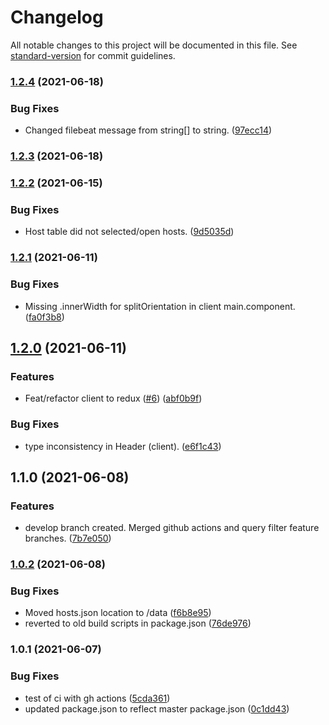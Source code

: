 # Changelog

All notable changes to this project will be documented in this file. See [standard-version](https://github.com/conventional-changelog/standard-version) for commit guidelines.

### [1.2.4](https://github.com/tv2/sofie-health-monitor/compare/v1.2.3...v1.2.4) (2021-06-18)


### Bug Fixes

* Changed filebeat message from string[] to string. ([97ecc14](https://github.com/tv2/sofie-health-monitor/commit/97ecc14987c5446bef1b0f6faa36f5c6f6371fd9))

### [1.2.3](https://github.com/tv2/sofie-health-monitor/compare/v1.2.2...v1.2.3) (2021-06-18)

### [1.2.2](https://github.com/tv2/sofie-health-monitor/compare/v1.2.1...v1.2.2) (2021-06-15)


### Bug Fixes

* Host table did not selected/open hosts. ([9d5035d](https://github.com/tv2/sofie-health-monitor/commit/9d5035df5ce3a9a1b4b2cd3711efb3754633d48a))

### [1.2.1](https://github.com/tv2/sofie-health-monitor/compare/v1.2.0...v1.2.1) (2021-06-11)


### Bug Fixes

* Missing .innerWidth for splitOrientation in client main.component. ([fa0f3b8](https://github.com/tv2/sofie-health-monitor/commit/fa0f3b8551e181c54dbabe42bb9869d39046bcc1))

## [1.2.0](https://github.com/tv2/sofie-health-monitor/compare/v1.1.0...v1.2.0) (2021-06-11)


### Features

* Feat/refactor client to redux ([#6](https://github.com/tv2/sofie-health-monitor/issues/6)) ([abf0b9f](https://github.com/tv2/sofie-health-monitor/commit/abf0b9f6f599773fecb5aeaebe2f2a14c43a685a))


### Bug Fixes

* type inconsistency in Header (client). ([e6f1c43](https://github.com/tv2/sofie-health-monitor/commit/e6f1c43206d1a7e451018db0d3300451ddf5ea75))

## 1.1.0 (2021-06-08)


### Features

* develop branch created. Merged github actions and query filter feature branches. ([7b7e050](https://github.com/tv2/sofie-health-monitor/commit/7b7e050fe8767012f765ed9a628a75fefa555698))

### [1.0.2](https://github.com/tv2/sofie-health-monitor/compare/v1.0.1...v1.0.2) (2021-06-08)


### Bug Fixes

* Moved hosts.json location to /data ([f6b8e95](https://github.com/tv2/sofie-health-monitor/commit/f6b8e95c258a683545c237e6c05b52ebcdc012de))
* reverted to old build scripts in package.json ([76de976](https://github.com/tv2/sofie-health-monitor/commit/76de9768b9dfa40cbb75dfcc18763585fe7c9876))

### 1.0.1 (2021-06-07)


### Bug Fixes

* test of ci with gh actions ([5cda361](https://github.com/tv2/sofie-health-monitor/commit/5cda361133a5b7d272e6513017db42e45f6be305))
* updated package.json to reflect master package.json ([0c1dd43](https://github.com/tv2/sofie-health-monitor/commit/0c1dd43e7dbc75f339c80a9d538b906f9159593c))
